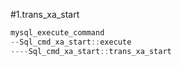 #1.trans_xa_start

```cpp
mysql_execute_command
--Sql_cmd_xa_start::execute
----Sql_cmd_xa_start::trans_xa_start
```